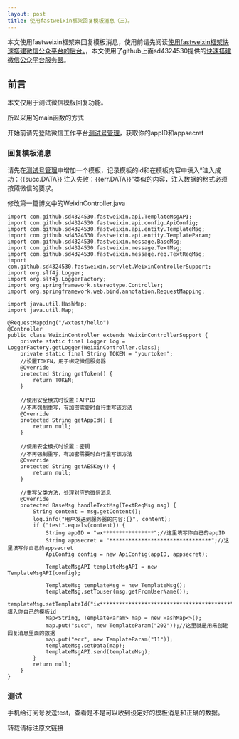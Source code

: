```yaml
---
layout: post
title: 使用fastweixin框架回复模板消息（三）。
---
```


本文使用fastweixin框架来回复模板消息，使用前请先阅读[使用fastweixin框架快速搭建微信公众平台的后台。](https://xinghelanchen.github.io/2018/05/11/%E4%BD%BF%E7%94%A8fastweixin%E6%A1%86%E6%9E%B6%E5%BC%80%E5%8F%91%E5%BE%AE%E4%BF%A1%E8%AE%A2%E9%98%85%E5%8F%B7.html)，本文使用了github上面sd4324530提供的[快速搭建微信公众平台服务器](https://github.com/sd4324530/fastweixin)。

## 前言
本文仅用于测试微信模板回复功能。

所以采用的main函数的方式

开始前请先登陆微信工作平台[测试号管理](https://mp.weixin.qq.com/debug/cgi-bin/sandbox?t=sandbox/login)，获取你的appID和appsecret



### 回复模板消息

请先在[测试号管理](https://mp.weixin.qq.com/debug/cgi-bin/sandbox?t=sandbox/login)中增加一个模板，记录模板的id和在模板内容中填入“注入成功：{{succ.DATA}} 注入失败：{{err.DATA}}”类似的内容，注入数据的格式必须按照微信的要求。

修改第一篇博文中的WeixinController.java

```
import com.github.sd4324530.fastweixin.api.TemplateMsgAPI;
import com.github.sd4324530.fastweixin.api.config.ApiConfig;
import com.github.sd4324530.fastweixin.api.entity.TemplateMsg;
import com.github.sd4324530.fastweixin.api.entity.TemplateParam;
import com.github.sd4324530.fastweixin.message.BaseMsg;
import com.github.sd4324530.fastweixin.message.TextMsg;
import com.github.sd4324530.fastweixin.message.req.TextReqMsg;
import com.github.sd4324530.fastweixin.servlet.WeixinControllerSupport;
import org.slf4j.Logger;
import org.slf4j.LoggerFactory;
import org.springframework.stereotype.Controller;
import org.springframework.web.bind.annotation.RequestMapping;

import java.util.HashMap;
import java.util.Map;

@RequestMapping("/wxtest/hello")
@Controller
public class WeixinController extends WeixinControllerSupport {
    private static final Logger log = LoggerFactory.getLogger(WeixinController.class);
    private static final String TOKEN = "yourtoken";
    //设置TOKEN，用于绑定微信服务器
    @Override
    protected String getToken() {
        return TOKEN;
    }

    //使用安全模式时设置：APPID
    //不再强制重写，有加密需要时自行重写该方法
    @Override
    protected String getAppId() {
        return null;
    }

    //使用安全模式时设置：密钥
    //不再强制重写，有加密需要时自行重写该方法
    @Override
    protected String getAESKey() {
        return null;
    }

    //重写父类方法，处理对应的微信消息
    @Override
    protected BaseMsg handleTextMsg(TextReqMsg msg) {
        String content = msg.getContent();
        log.info("用户发送到服务器的内容:{}", content);
        if ("test".equals(content)) {
            String appID = "wx****************";//这里填写你自己的appID
            String appsecret = "********************************";//这里填写你自己的appsecret
            ApiConfig config = new ApiConfig(appID, appsecret);

            TemplateMsgAPI templateMsgAPI = new TemplateMsgAPI(config);

            TemplateMsg templateMsg = new TemplateMsg();
            templateMsg.setTouser(msg.getFromUserName());
            templateMsg.setTemplateId("ix*****************************************");//填入你自己的模板id
            Map<String, TemplateParam> map = new HashMap<>();
            map.put("succ", new TemplateParam("202"));//这里就是用来创建回复消息里面的数据
            map.put("err", new TemplateParam("11"));
            templateMsg.setData(map);
            templateMsgAPI.send(templateMsg);
        }
        return null;
    }
}

```
### 测试
手机给订阅号发送test，查看是不是可以收到设定好的模板消息和正确的数据。


转载请标注原文链接
